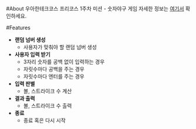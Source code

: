 #About
우아한테크코스 프리코스 1주차 미션 - 숫자야구 게임
자세한 정보는 [여기서](https://github.com/woowacourse) 확인하세요.

#Features
- **랜덤 넘버 생성**
    - 사용자가 맞춰야 할 랜덤 넘버 생성 
- **사용자 입력 받기**
    - 3자리 숫자를 공백 없이 입력하는 경우
    - 자릿수마다 공백을 주는 경우
    - 자릿수마다 엔터를 주는 경우 
- **입력 판별**
    - 볼, 스트라이크 수 계산
- **결과 출력**
    - 볼, 스트라이크 수 출력 
- **종료**
    - 종료 혹은 다시 시작